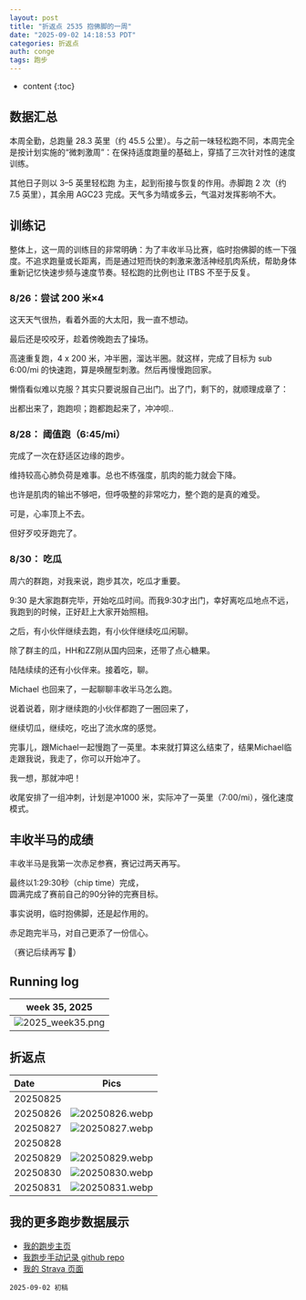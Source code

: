 ```yaml
---
layout: post
title: "折返点 2535 抱佛脚的一周"
date: "2025-09-02 14:18:53 PDT"
categories: 折返点
auth: conge
tags: 跑步
---
```

* content
{:toc}

## 数据汇总

本周全勤，总跑量 28.3 英里（约 45.5 公里）。与之前一味轻松跑不同，本周完全是按计划实施的“微刺激周”：在保持适度跑量的基础上，穿插了三次针对性的速度训练。

其他日子则以 3–5 英里轻松跑 为主，起到衔接与恢复的作用。赤脚跑 2 次（约 7.5 英里），其余用 AGC23 完成。天气多为晴或多云，气温对发挥影响不大。




## 训练记

整体上，这一周的训练目的非常明确：为了丰收半马比赛，临时抱佛脚的练一下强度。不追求跑量或长距离，而是通过短而快的刺激来激活神经肌肉系统，帮助身体重新记忆快速步频与速度节奏。轻松跑的比例也让 ITBS 不至于反复。

### 8/26：尝试 200 米×4 

这天天气很热，看着外面的大太阳，我一直不想动。

最后还是咬咬牙，趁着傍晚跑去了操场。

高速重复跑，4 x 200 米，冲半圈，溜达半圈。就这样，完成了目标为 sub 6:00/mi 的快速跑，算是唤醒型刺激。然后再慢慢跑回家。

懒惰看似难以克服？其实只要说服自己出门。出了门，剩下的，就顺理成章了：

出都出来了，跑跑呗；跑都跑起来了，冲冲呗..

### 8/28： 阈值跑（6:45/mi）

完成了一次在舒适区边缘的跑步。

维持较高心肺负荷是难事。总也不练强度，肌肉的能力就会下降。

也许是肌肉的输出不够吧，但呼吸整的非常吃力，整个跑的是真的难受。

可是，心率顶上不去。

但好歹咬牙跑完了。

### 8/30： 吃瓜

周六的群跑，对我来说，跑步其次，吃瓜才重要。

9:30 是大家跑群完毕，开始吃瓜时间。而我9:30才出门，幸好离吃瓜地点不远，我跑到的时候，正好赶上大家开始照相。

之后，有小伙伴继续去跑，有小伙伴继续吃瓜闲聊。

除了群主的瓜，HH和ZZ刚从国内回来，还带了点心糖果。

陆陆续续的还有小伙伴来。接着吃，聊。

Michael 也回来了，一起聊聊丰收半马怎么跑。

说着说着，刚才继续跑的小伙伴都跑了一圈回来了，

继续切瓜，继续吃，吃出了流水席的感觉。

完事儿，跟Michael一起慢跑了一英里。本来就打算这么结束了，结果Michael临走跟我说，我走了，你可以开始冲了。

我一想，那就冲吧！

收尾安排了一组冲刺，计划是冲1000 米，实际冲了一英里（7:00/mi），强化速度模式。


## 丰收半马的成绩

丰收半马是我第一次赤足参赛，赛记过两天再写。

最终以1:29:30秒（chip time）完成，  
圆满完成了赛前自己的90分钟的完赛目标。  

事实说明，临时抱佛脚，还是起作用的。

赤足跑完半马，对自己更添了一份信心。

（赛记后续再写 👣）

## Running log

|                             week 35, 2025                              |
| :--------------------------------------------------------------------: |
| ![2025_week35.png](https://s2.loli.net/2025/09/03/dJE6Zmt1ILsjKVy.png) |

## 折返点

| Date     |                                Pics                                   |
| :------- | :-------------------------------------------------------------------: |
| 20250825 |  |
| 20250826 | ![20250826.webp](https://s2.loli.net/2025/09/03/LRNjPpraVuOyT9G.webp) |
| 20250827 | ![20250827.webp](https://s2.loli.net/2025/09/03/spNjdgXY16rbQ8E.webp) |
| 20250828 |  |
| 20250829 | ![20250829.webp](https://s2.loli.net/2025/09/03/5Uxu2JchEVlM6ZX.webp) |
| 20250830 | ![20250830.webp](https://s2.loli.net/2025/09/03/ryVhPKm4wqEiCk5.webp) |
| 20250831 | ![20250831.webp](https://s2.loli.net/2025/09/03/I6jfZzq3l5cQ8Me.webp) |

## 我的更多跑步数据展示

*   [我的跑步主页](https://conge.livingwithfcs.org/running_page/)
*   [我跑步手动记录 github repo](https://github.com/conge/RunningStreak)
*   [我的 Strava 页面](https://www.strava.com/athletes/57680242)

```
2025-09-02 初稿
```